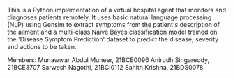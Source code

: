 This is a Python implementation of a virtual hospital agent that monitors and diagnoses patients remotely. It uses basic natural language processing (NLP) using Gensim to extract symptoms from the patient's description of the ailment and a multi-class Naive Bayes classification model trained on the 'Disease Symptom Prediction' dataset to predict the disease, severity and actions to be taken.

Members:
Munawwar Abdul Muneer, 21BCE0096
Anirudh Singareddy, 21BCE3707
Sarwesh Nagothi, 21BCI0112
Sahith Krishna, 21BDS0078
